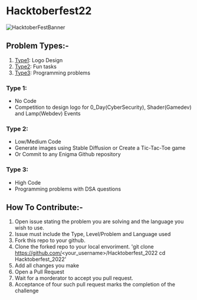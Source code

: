 # Hacktoberfest22
![HacktoberFestBanner](assets/banner.jpg)

## Problem Types:-
1. [Type1](#type-1):  Logo Design
2. [Type2](#type-2):  Fun tasks
3. [Type3](#type-3):  Programming problems

### Type 1:
- No Code
- Competition to design logo for 0_Day(CyberSecurity), Shader(Gamedev) and Lamp(Webdev) Events

### Type 2:
- Low/Medium Code
- Generate images using Stable Diffusion or Create a Tic-Tac-Toe game
- Or Commit to any Enigma Github repository

### Type 3:
- High Code
- Programming problems with DSA questions

## How To Contribute:-
1. Open issue stating the problem you are solving and the language you wish to use.
2. Issue must include the Type, Level/Problem and Language used
3. Fork this repo to your github.
4. Clone the forked repo to your local envoriment.
'git clone https://github.com/<your_username>/Hacktoberfest_2022
cd Hacktoberfest_2022'
5. Add all changes you make
6. Open a Pull Request
7. Wait for a morderator to accept you pull request.
8. Acceptance of four such pull request marks the completion of the challenge